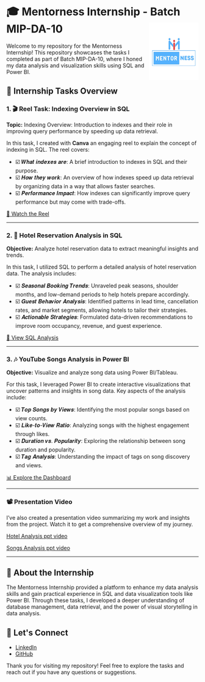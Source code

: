# 🎓 Mentorness Internship - Batch MIP-DA-10 <img align="right" src="https://github.com/ManjiriSDS/Mentorness-Internship-Project/blob/ee7b1127135cdbc97331c8aa5f0e1990a06057a5/logo.png"  height="150" width ="130"/>

Welcome to my repository for the Mentorness Internship! This repository showcases the tasks I completed as part of Batch MIP-DA-10, where I honed my data analysis and visualization skills using SQL and Power BI.

## 🌟 Internship Tasks Overview

### 1. 🎬 Reel Task: Indexing Overview in SQL
**Topic:** Indexing Overview: Introduction to indexes and their role in improving query performance by speeding up data retrieval.

In this task, I created with **Canva** an engaging reel to explain the concept of indexing in SQL. The reel covers:

- ☑️ 𝑾𝒉𝒂𝒕 𝒊𝒏𝒅𝒆𝒙𝒆𝒔 𝒂𝒓𝒆: A brief introduction to indexes in SQL and their purpose.
- ☑️ 𝑯𝒐𝒘 𝒕𝒉𝒆𝒚 𝒘𝒐𝒓𝒌: An overview of how indexes speed up data retrieval by organizing data in a way that allows faster searches.
- ☑️ 𝑷𝒆𝒓𝒇𝒐𝒓𝒎𝒂𝒏𝒄𝒆 𝑰𝒎𝒑𝒂𝒄𝒕: How indexes can significantly improve query performance but may come with trade-offs.


[🎥 Watch the Reel](#) <!-- Add link to your reel if available -->

---

### 2. 🏨 Hotel Reservation Analysis in SQL
**Objective:** Analyze hotel reservation data to extract meaningful insights and trends.

In this task, I utilized SQL to perform a detailed analysis of hotel reservation data. The analysis includes:

- ☑️ 𝑺𝒆𝒂𝒔𝒐𝒏𝒂𝒍 𝑩𝒐𝒐𝒌𝒊𝒏𝒈 𝑻𝒓𝒆𝒏𝒅𝒔: Unraveled peak seasons, shoulder months, and low-demand periods to help hotels prepare accordingly.
- ☑️ 𝑮𝒖𝒆𝒔𝒕 𝑩𝒆𝒉𝒂𝒗𝒊𝒐𝒓 𝑨𝒏𝒂𝒍𝒚𝒔𝒊𝒔: Identified patterns in lead time, cancellation rates, and market segments, allowing hotels to tailor their strategies.
- ☑️ 𝑨𝒄𝒕𝒊𝒐𝒏𝒂𝒃𝒍𝒆 𝑺𝒕𝒓𝒂𝒕𝒆𝒈𝒊𝒆𝒔: Formulated data-driven recommendations to improve room occupancy, revenue, and guest experience.


[📁 View SQL Analysis](https://github.com/ManjiriSDS/Mentorness-Internship-Project/blob/356fff70a61798adb0a6164dbc45393a3368ac10/Hotel%20Reservation%20Analysis%20With%20SQL/Hotel%20Analysis%20ppt%20Submission.pdf) <!-- Add link to your SQL scripts or analysis -->

---

### 3. 🎶 YouTube Songs Analysis in Power BI
**Objective:** Visualize and analyze song data using Power BI/Tableau.

For this task, I leveraged Power BI to create interactive visualizations that uncover patterns and insights in song data. Key aspects of the analysis include:

- ☑️ 𝑻𝒐𝒑 𝑺𝒐𝒏𝒈𝒔 𝒃𝒚 𝑽𝒊𝒆𝒘𝒔: Identifying the most popular songs based on view counts.
- ☑️ 𝑳𝒊𝒌𝒆-𝒕𝒐-𝑽𝒊𝒆𝒘 𝑹𝒂𝒕𝒊𝒐: Analyzing songs with the highest engagement through likes.
- ☑️ 𝑫𝒖𝒓𝒂𝒕𝒊𝒐𝒏 𝒗𝒔. 𝑷𝒐𝒑𝒖𝒍𝒂𝒓𝒊𝒕𝒚: Exploring the relationship between song duration and popularity.
- ☑️ 𝑻𝒂𝒈 𝑨𝒏𝒂𝒍𝒚𝒔𝒊𝒔: Understanding the impact of tags on song discovery and views.


[📊 Explore the Dashboard](https://github.com/ManjiriSDS/Mentorness-Internship-Project/blob/356fff70a61798adb0a6164dbc45393a3368ac10/YouTube%20Song%20Analysis%20With%20Power%20BI/Song%20Analysis%20Dashboard.png) <!-- Add link to your Power BI/Tableau dashboard if available -->

---

### 📽️ Presentation Video
I’ve also created a presentation video summarizing my work and insights from the project. Watch it to get a comprehensive overview of my journey.

[Hotel Analysis ppt video](https://youtu.be/eFPHU65kPyQ?si=Bahkgoy-Z0Xo9E1u) <!-- Add link to your PowerPoint video -->


[Songs Analysis ppt video](https://youtu.be/BDb794ltNOY?si=d12-6T7RX6ZDcCrO) <!-- Add link to your PowerPoint video -->

---

## 🚀 About the Internship
The Mentorness Internship provided a platform to enhance my data analysis skills and gain practical experience in SQL and data visualization tools like Power BI. Through these tasks, I developed a deeper understanding of database management, data retrieval, and the power of visual storytelling in data analysis.


## 🤝 Let's Connect
- [LinkedIn](https://www.linkedin.com/in/manjiri-sawant-3893b757/)
- [GitHub](https://github.com/ManjiriSDS/ManjiriSDS)


Thank you for visiting my repository! Feel free to explore the tasks and reach out if you have any questions or suggestions.
